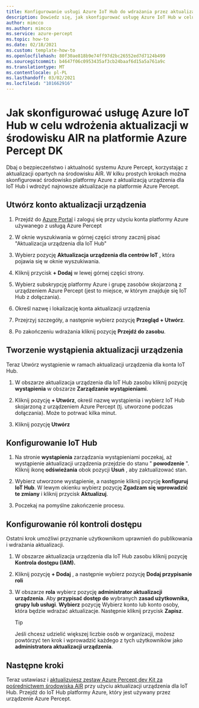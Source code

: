 ```yaml
---
title: Konfigurowanie usługi Azure IoT Hub do wdrażania przez aktualizacje środowiska AIR
description: Dowiedz się, jak skonfigurować usługę Azure IoT Hub w celu wdrażania aktualizacji za pośrednictwem środowiska AIR na platformie Azure Percept DK
author: mimcco
ms.author: mimcco
ms.service: azure-percept
ms.topic: how-to
ms.date: 02/18/2021
ms.custom: template-how-to
ms.openlocfilehash: 80f30ae818b9e74ff97d2bc26552ed7d7124b499
ms.sourcegitcommit: b4647f06c0953435af3cb24baaf6d15a5a761a9c
ms.translationtype: MT
ms.contentlocale: pl-PL
ms.lasthandoff: 03/02/2021
ms.locfileid: "101662916"
---
```

# <a name="how-to-set-up-azure-iot-hub-to-deploy-over-the-air-updates-to-your-azure-percept-dk"></a>Jak skonfigurować usługę Azure IoT Hub w celu wdrożenia aktualizacji w środowisku AIR na platformie Azure Percept DK
Dbaj o bezpieczeństwo i aktualność systemu Azure Percept, korzystając z aktualizacji opartych na środowisku AIR. W kilku prostych krokach można skonfigurować środowisko platformy Azure z aktualizacją urządzenia dla IoT Hub i wdrożyć najnowsze aktualizacje na platformie Azure Percept.

## <a name="create-a-device-update-account"></a>Utwórz konto aktualizacji urządzenia

1. Przejdź do [Azure Portal](https://portal.azure.com) i zaloguj się przy użyciu konta platformy Azure używanego z usługą Azure Percept 

1. W oknie wyszukiwania w górnej części strony zacznij pisać "Aktualizacja urządzenia dla IoT Hub"

1. Wybierz pozycję **Aktualizacja urządzenia dla centrów IoT** , która pojawia się w oknie wyszukiwania.

1. Kliknij przycisk **+ Dodaj** w lewej górnej części strony.

1. Wybierz subskrypcję platformy Azure i grupę zasobów skojarzoną z urządzeniem Azure Percept (jest to miejsce, w którym znajduje się IoT Hub z dołączania).

1. Określ nazwę i lokalizację konta aktualizacji urządzenia

1. Przejrzyj szczegóły, a następnie wybierz pozycję **Przegląd + Utwórz**.
 
1. Po zakończeniu wdrażania kliknij pozycję **Przejdź do zasobu**.
 
## <a name="create-a-device-update-instance"></a>Tworzenie wystąpienia aktualizacji urządzenia
Teraz Utwórz wystąpienie w ramach aktualizacji urządzenia dla konta IoT Hub.

1. W obszarze aktualizacja urządzenia dla IoT Hub zasobu kliknij pozycję **wystąpienia** w obszarze **Zarządzanie wystąpieniami**.
 
1. Kliknij pozycję **+ Utwórz**, określ nazwę wystąpienia i wybierz IoT Hub skojarzoną z urządzeniem Azure Percept (tj. utworzone podczas dołączania). Może to potrwać kilka minut.
 
1. Kliknij pozycję **Utwórz**

## <a name="configure-iot-hub"></a>Konfigurowanie IoT Hub

1. Na stronie **wystąpienia** zarządzania wystąpieniami poczekaj, aż wystąpienie aktualizacji urządzenia przejdzie do stanu " **powodzenie** ". Kliknij ikonę **odświeżania** obok pozycji **Usuń** , aby zaktualizować stan.
 
1. Wybierz utworzone wystąpienie, a następnie kliknij pozycję **konfiguruj IoT Hub**. W lewym okienku wybierz pozycję **Zgadzam się wprowadzić te zmiany** i kliknij przycisk **Aktualizuj**.
 
1. Poczekaj na pomyślne zakończenie procesu.
 
## <a name="configure-access-control-roles"></a>Konfigurowanie ról kontroli dostępu
Ostatni krok umożliwi przyznanie użytkownikom uprawnień do publikowania i wdrażania aktualizacji.

1. W obszarze aktualizacja urządzenia dla IoT Hub zasobu kliknij pozycję **Kontrola dostępu (IAM).**
 
2. Kliknij pozycję **+ Dodaj** , a następnie wybierz pozycję **Dodaj przypisanie roli**
 
3. W obszarze **rola** wybierz pozycję **administrator aktualizacji urządzenia**. Aby **przypisać dostęp do** wybranych **zasad użytkownika, grupy lub usługi**. **Wybierz** pozycję Wybierz konto lub konto osoby, która będzie wdrażać aktualizacje. Następnie kliknij przycisk **Zapisz**. 

    > [!TIP]
    > Jeśli chcesz udzielić większej liczbie osób w organizacji, możesz powtórzyć ten krok i wprowadzić każdego z tych użytkowników jako **administratora aktualizacji urządzenia**.

## <a name="next-steps"></a>Następne kroki

Teraz ustawiasz i [aktualizujesz zestaw Azure Percept dev Kit za pośrednictwem środowiska AIR](./how-to-update-over-the-air.md) przy użyciu aktualizacji urządzenia dla IoT Hub. Przejdź do IoT Hub platformy Azure, który jest używany przez urządzenie Azure Percept.